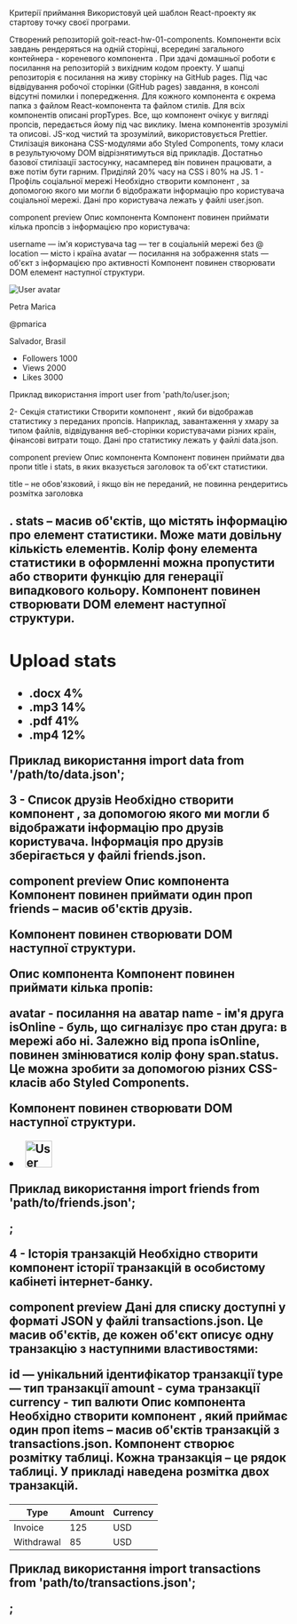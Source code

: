 Критерії приймання
Використовуй цей шаблон React-проекту як стартову точку своєї програми.

Створений репозиторій goit-react-hw-01-components.
Компоненти всіх завдань рендеряться на одній сторінці, всередині загального контейнера - кореневого компонента <App>.
При здачі домашньої роботи є посилання на репозиторій з вихідним кодом проекту.
У шапці репозиторія є посилання на живу сторінку на GitHub pages.
Під час відвідування робочої сторінки (GitHub pages) завдання, в консолі відсутні помилки і попередження.
Для кожного компонента є окрема папка з файлом React-компонента та файлом стилів.
Для всіх компонентів описані propTypes.
Все, що компонент очікує у вигляді пропсів, передається йому під час виклику.
Імена компонентів зрозумілі та описові.
JS-код чистий та зрозумілий, використовується Prettier.
Стилізація виконана CSS-модулями або Styled Components, тому класи в результуючому DOM відрізнятимуться від прикладів.
Достатньо базової стилізації застосунку, насамперед він повинен працювати, а вже потім бути гарним. Приділяй 20% часу на CSS і 80% на JS.
1 - Профіль соціальної мережі
Необхідно створити компонент <Profile>, за допомогою якого ми могли б відображати інформацію про користувача соціальної мережі. Дані про користувача лежать у файлі user.json.

component preview
Опис компонента <Profile>
Компонент повинен приймати кілька пропсів з інформацією про користувача:

username — ім'я користувача
tag — тег в соціальній мережі без @
location — місто і країна
avatar — посилання на зображення
stats — об'єкт з інформацією про активності
Компонент повинен створювати DOM елемент наступної структури.

<div class="profile">
  <div class="description">
    <img
      src="https://cdn-icons-png.flaticon.com/512/1077/1077012.png"
      alt="User avatar"
      class="avatar"
    />
    <p class="name">Petra Marica</p>
    <p class="tag">@pmarica</p>
    <p class="location">Salvador, Brasil</p>
  </div>

  <ul class="stats">
    <li>
      <span class="label">Followers</span>
      <span class="quantity">1000</span>
    </li>
    <li>
      <span class="label">Views</span>
      <span class="quantity">2000</span>
    </li>
    <li>
      <span class="label">Likes</span>
      <span class="quantity">3000</span>
    </li>
  </ul>
</div>

Приклад використання
import user from 'path/to/user.json;

<Profile
  username={user.username}
  tag={user.tag}
  location={user.location}
  avatar={user.avatar}
  stats={user.stats}
/>

2- Секція статистики
Створити компонент <Statistics>, який би відображав статистику з переданих пропсів. Наприклад, завантаження у хмару за типом файлів, відвідування веб-сторінки користувачами різних країн, фінансові витрати тощо. Дані про статистику лежать у файлі data.json.

component preview
Опис компонента <Statistics>
Компонент повинен приймати два пропи title і stats, в яких вказується заголовок та об'єкт статистики.

title – не обов'язковий, і якщо він не переданий, не повинна рендеритись розмітка заголовка <h2>.
stats – масив об'єктів, що містять інформацію про елемент статистики. Може мати довільну кількість елементів.
Колір фону елемента статистики в оформленні можна пропустити або створити функцію для генерації випадкового кольору.
Компонент повинен створювати DOM елемент наступної структури.

<section class="statistics">
  <h2 class="title">Upload stats</h2>

  <ul class="stat-list">
    <li class="item">
      <span class="label">.docx</span>
      <span class="percentage">4%</span>
    </li>
    <li class="item">
      <span class="label">.mp3</span>
      <span class="percentage">14%</span>
    </li>
    <li class="item">
      <span class="label">.pdf</span>
      <span class="percentage">41%</span>
    </li>
    <li class="item">
      <span class="label">.mp4</span>
      <span class="percentage">12%</span>
    </li>
  </ul>
</section>

Приклад використання
import data from '/path/to/data.json';

<Statistics title="Upload stats" stats={data} />
<Statistics stats={data} />

3 - Список друзів
Необхідно створити компонент <FriendList>, за допомогою якого ми могли б відображати інформацію про друзів користувача. Інформація про друзів зберігається у файлі friends.json.

component preview
Опис компонента <FriendList>
Компонент повинен приймати один проп friends – масив об'єктів друзів.

Компонент повинен створювати DOM наступної структури.

<ul class="friend-list">
  <!-- Довільна кіл-сть FriendListItem -->
</ul>

Опис компонента <FriendListItem>
Компонент повинен приймати кілька пропів:

avatar - посилання на аватар
name - ім'я друга
isOnline - буль, що сигналізує про стан друга: в мережі або ні.
Залежно від пропа isOnline, повинен змінюватися колір фону span.status. Це можна зробити за допомогою різних CSS-класів або Styled Components.

Компонент повинен створювати DOM наступної структури.

<li class="item">
  <span class="status"></span>
  <img class="avatar" src="" alt="User avatar" width="48" />
  <p class="name"></p>
</li>

Приклад використання
import friends from 'path/to/friends.json';

<FriendList friends={friends} />;

4 - Історія транзакцій
Необхідно створити компонент історії транзакцій в особистому кабінеті інтернет-банку.

component preview
Дані для списку доступні у форматі JSON у файлі transactions.json. Це масив об'єктів, де кожен об'єкт описує одну транзакцію з наступними властивостями:

id — унікальний ідентифікатор транзакції
type — тип транзакції
amount - сума транзакції
currency - тип валюти
Опис компонента <TransactionHistory>
Необхідно створити компонент <TransactionHistory>, який приймає один проп items – масив об'єктів транзакцій з transactions.json. Компонент створює розмітку таблиці. Кожна транзакція – це рядок таблиці. У прикладі наведена розмітка двох транзакцій.

<table class="transaction-history">
  <thead>
    <tr>
      <th>Type</th>
      <th>Amount</th>
      <th>Currency</th>
    </tr>
  </thead>

  <tbody>
    <tr>
      <td>Invoice</td>
      <td>125</td>
      <td>USD</td>
    </tr>
    <tr>
      <td>Withdrawal</td>
      <td>85</td>
      <td>USD</td>
    </tr>
  </tbody>
</table>

Приклад використання
import transactions from 'path/to/transactions.json';

<TransactionHistory items={transactions} />;
